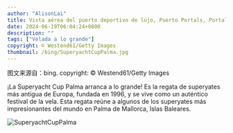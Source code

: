 ```yaml
---
author: "AlisonLai"
title: Vista aérea del puerto deportivo de lujo, Puerto Portals, Portals Nous, Mallorca, Islas Baleares, España (© Westend61/Getty Images)
date: 2024-06-19T06:04:24+0800
description: ""
tags: ["Velada a lo grande"]
copyright: © Westend61/Getty Images
thumbnail: /bing/SuperyachtCupPalma.jpg
---
```

图文来源自：bing.  copyright: © Westend61/Getty Images

¡La Superyacht Cup Palma arranca a lo grande! Es la regata de superyates más antigua de Europa, fundada en 1996, y se vive como un auténtico festival de la vela. Esta regata reúne a algunos de los superyates más impresionantes del mundo en Palma de Mallorca, Islas Baleares.

![SuperyachtCupPalma](/bing/SuperyachtCupPalma.jpg)